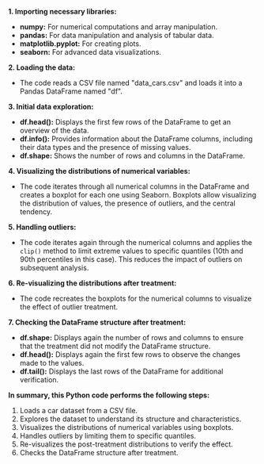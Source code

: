 **1. Importing necessary libraries:**

- **numpy:** For numerical computations and array manipulation.
- **pandas:** For data manipulation and analysis of tabular data.
- **matplotlib.pyplot:** For creating plots.
- **seaborn:** For advanced data visualizations.

**2. Loading the data:**

- The code reads a CSV file named "data_cars.csv" and loads it into a Pandas DataFrame named "df".

**3. Initial data exploration:**

- **df.head():** Displays the first few rows of the DataFrame to get an overview of the data.
- **df.info():** Provides information about the DataFrame columns, including their data types and the presence of missing values.
- **df.shape:** Shows the number of rows and columns in the DataFrame.

**4. Visualizing the distributions of numerical variables:**

- The code iterates through all numerical columns in the DataFrame and creates a boxplot for each one using Seaborn. Boxplots allow visualizing the distribution of values, the presence of outliers, and the central tendency.

**5. Handling outliers:**

- The code iterates again through the numerical columns and applies the `clip()` method to limit extreme values to specific quantiles (10th and 90th percentiles in this case). This reduces the impact of outliers on subsequent analysis.

**6. Re-visualizing the distributions after treatment:**

- The code recreates the boxplots for the numerical columns to visualize the effect of outlier treatment.

**7. Checking the DataFrame structure after treatment:**

- **df.shape:** Displays again the number of rows and columns to ensure that the treatment did not modify the DataFrame structure.
- **df.head():** Displays again the first few rows to observe the changes made to the values.
- **df.tail():** Displays the last rows of the DataFrame for additional verification.

**In summary, this Python code performs the following steps:**

1. Loads a car dataset from a CSV file.
2. Explores the dataset to understand its structure and characteristics.
3. Visualizes the distributions of numerical variables using boxplots.
4. Handles outliers by limiting them to specific quantiles.
5. Re-visualizes the post-treatment distributions to verify the effect.
6. Checks the DataFrame structure after treatment.
